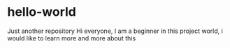 # hello-world
Just another repository
 Hi everyone, 
I am a beginner in this project world, i would like to learn more and more about this
